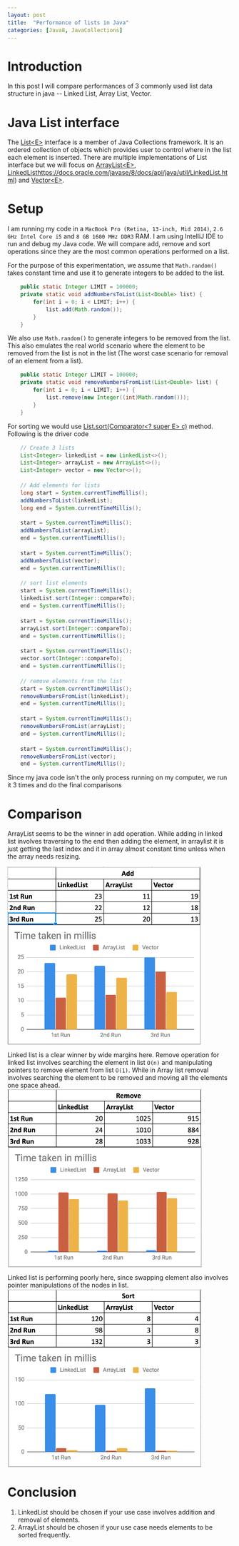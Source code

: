 ```yaml
---
layout: post
title:  "Performance of lists in Java"
categories: [Java8, JavaCollections]
---
```

# Introduction
In this post I will compare performances of 3 commonly used list data structure in java -- Linked List, Array List, Vector.
# Java List<E> interface
The [List&lt;E&gt;](https://docs.oracle.com/javase/8/docs/api/java/util/List.html) interface is a member of Java Collections framework. It is an ordered collection of objects which provides user to control where in the list each element is inserted. There are multiple implementations of List<E> interface but we will focus on [ArrayList&lt;E&gt;](https://docs.oracle.com/javase/8/docs/api/java/util/ArrayList.html), [LinkedList<E>]()https://docs.oracle.com/javase/8/docs/api/java/util/LinkedList.html) and [Vector&lt;E&gt;](https://docs.oracle.com/javase/8/docs/api/java/util/Vector.html).
# Setup
I am running my code in a ```MacBook Pro (Retina, 13-inch, Mid 2014)```, ```2.6 GHz Intel Core i5``` and ```8 GB 1600 MHz DDR3``` RAM. I am using IntelliJ IDE to run and debug my Java code. We will compare add, remove and sort operations since they are the most common operations performed on a list.

For the purpose of this experimentation, we assume that ```Math.random()``` takes constant time and use it to generate integers to be added to the list.
```java
    public static Integer LIMIT = 100000;
    private static void addNumbersToList(List<Double> list) {
        for(int i = 0; i < LIMIT; i++) {
            list.add(Math.random());
        }
    }
```

We also use ```Math.random()``` to generate integers to be removed from the list. This also emulates the real world scenario where the element to be removed from the list is not in the list (The worst case scenario for removal of an element from a list).

```java
    public static Integer LIMIT = 100000;
    private static void removeNumbersFromList(List<Double> list) {
        for(int i = 0; i < LIMIT; i++) {
            list.remove(new Integer((int)Math.random()));
        }
    }
```

For sorting we would use [List.sort(Comparator<? super E> c)](https://docs.oracle.com/javase/8/docs/api/java/util/List.html#sort-java.util.Comparator-) method. Following is the driver code
```java
    // Create 3 lists
    List<Integer> linkedList = new LinkedList<>();
    List<Integer> arrayList = new ArrayList<>();
    List<Integer> vector = new Vector<>();

    // Add elements for lists
    long start = System.currentTimeMillis();
    addNumbersToList(linkedList);
    long end = System.currentTimeMillis();

    start = System.currentTimeMillis();
    addNumbersToList(arrayList);
    end = System.currentTimeMillis();

    start = System.currentTimeMillis();
    addNumbersToList(vector);
    end = System.currentTimeMillis();

    // sort list elements
    start = System.currentTimeMillis();
    linkedList.sort(Integer::compareTo);
    end = System.currentTimeMillis();

    start = System.currentTimeMillis();
    arrayList.sort(Integer::compareTo);
    end = System.currentTimeMillis();

    start = System.currentTimeMillis();
    vector.sort(Integer::compareTo);
    end = System.currentTimeMillis();

    // remove elements from the list
    start = System.currentTimeMillis();
    removeNumbersFromList(linkedList);
    end = System.currentTimeMillis();

    start = System.currentTimeMillis();
    removeNumbersFromList(arrayList);
    end = System.currentTimeMillis();

    start = System.currentTimeMillis();
    removeNumbersFromList(vector);
    end = System.currentTimeMillis();
```

Since my java code isn't the only process running on my computer, we run it 3 times and do the final comparisons

# Comparison
ArrayList seems to be the winner in add operation. While adding in linked list involves traversing to the end then adding the element, in arraylist it is just getting the last index and it in array almost constant time unless when the array needs resizing.

<img src="/static/img/addOperation.png" align="middle" height="400" />

Linked list is a clear winner by wide margins here. Remove operation for linked list involves searching the element in list ```O(n)``` and manipulating pointers to remove element from list ```O(1)```. While in Array list removal involves searching the element to be removed and moving all the elements one space ahead.
<img src="/static/img/removeOperation.png" align="middle" height="400" />

Linked list is performing poorly here, since swapping element also involves pointer manipulations of the nodes in list.
<img src="/static/img/sortOperation.png" align="middle" height="400" />

# Conclusion
1. LinkedList should be chosen if your use case involves addition and removal of elements.
2. ArrayList should be chosen if your use case needs elements to be sorted frequently.
